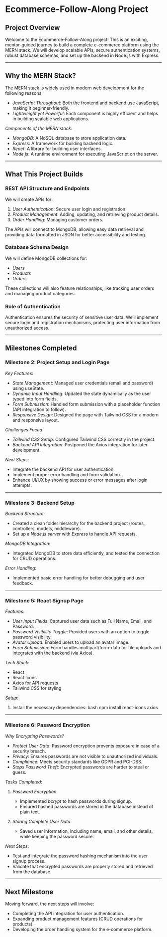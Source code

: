 # Ecommerce-Follow-Along Project

## Project Overview

Welcome to the Ecommerce-Follow-Along project! This is an exciting, mentor-guided journey to build a complete e-commerce platform using the MERN stack. We will develop scalable APIs, secure authentication systems, robust database schemas, and set up the backend in Node.js with Express.

---

## Why the MERN Stack?
The MERN stack is widely used in modern web development for the following reasons:

- *JavaScript Throughout*: Both the frontend and backend use JavaScript, making it beginner-friendly.
- *Lightweight yet Powerful*: Each component is highly efficient and helps in building scalable web applications.

*Components of the MERN stack*:
- *MongoDB*: A NoSQL database to store application data.
- *Express*: A framework for building backend logic.
- *React*: A library for building user interfaces.
- *Node.js*: A runtime environment for executing JavaScript on the server.

---

## What This Project Builds

### REST API Structure and Endpoints
We will create APIs for:

1. *User Authentication*: Secure user login and registration.
2. *Product Management*: Adding, updating, and retrieving product details.
3. *Order Handling*: Managing customer orders.

The APIs will connect to MongoDB, allowing easy data retrieval and providing data formatted in JSON for better accessibility and testing.

### Database Schema Design
We will define MongoDB collections for:
- *Users*
- *Products*
- *Orders*

These collections will also feature relationships, like tracking user orders and managing product categories.

### Role of Authentication
Authentication ensures the security of sensitive user data. We’ll implement secure login and registration mechanisms, protecting user information from unauthorized access.

---

## Milestones Completed

### Milestone 2: Project Setup and Login Page

*Key Features*:
- *State Management*: Managed user credentials (email and password) using useState.
- *Dynamic Input Handling*: Updated the state dynamically as the user typed into form fields.
- *Form Submission*: Handled form submission with a placeholder function (API integration to follow).
- *Responsive Design*: Designed the page with Tailwind CSS for a modern and responsive layout.

*Challenges Faced*:
- *Tailwind CSS Setup*: Configured Tailwind CSS correctly in the project.
- *Backend API Integration*: Postponed the Axios integration for later development.

*Next Steps*:
- Integrate the backend API for user authentication.
- Implement proper error handling and form validation.
- Enhance UI/UX by showing success or error messages after login attempts.

---

### Milestone 3: Backend Setup

*Backend Structure*:
- Created a clean folder hierarchy for the backend project (routes, controllers, models, middleware).
- Set up a *Node.js server* with *Express* to handle API requests.

*MongoDB Integration*:
- Integrated MongoDB to store data efficiently, and tested the connection for CRUD operations.

*Error Handling*:
- Implemented basic error handling for better debugging and user feedback.

---

### Milestone 5: React Signup Page

*Features*:
- *User Input Fields*: Captured user data such as Full Name, Email, and Password.
- *Password Visibility Toggle*: Provided users with an option to toggle password visibility.
- *Avatar Upload*: Enabled users to upload an avatar image.
- *Form Submission*: Form handles multipart/form-data for file uploads and integrates with the backend (via Axios).

*Tech Stack*:
- React
- React Icons
- Axios for API requests
- Tailwind CSS for styling

*Setup*:
1. Install the necessary dependencies:
   bash
   npm install react-icons axios


---

### Milestone 6: Password Encryption

*Why Encrypting Passwords?*
- *Protect User Data*: Password encryption prevents exposure in case of a security breach.
- *Privacy*: Ensures passwords are not visible to unauthorized individuals.
- *Compliance*: Meets security standards like GDPR and PCI-DSS.
- *Stops Password Theft*: Encrypted passwords are harder to steal or guess.

*Tasks Completed*:
1. *Password Encryption*:
    - Implemented *bcrypt* to hash passwords during signup.
    - Ensured hashed passwords are stored in the database instead of plain text.

2. *Storing Complete User Data*:
    - Saved user information, including name, email, and other details, while keeping the password secure.

*Next Steps*:
- Test and integrate the password hashing mechanism into the user signup process.
- Validate that encrypted passwords are properly stored and retrieved from the database.

---

## Next Milestone

Moving forward, the next steps will involve:
- Completing the API integration for user authentication.
- Expanding product management features (CRUD operations for products).
- Developing the order handling system for the e-commerce platform.
  
